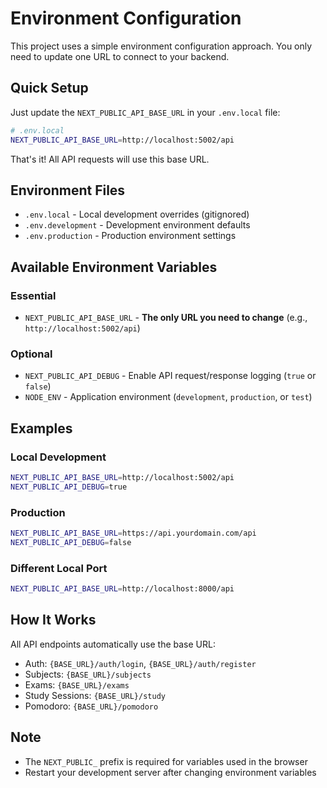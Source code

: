 # Environment Configuration

This project uses a simple environment configuration approach. You only need to update one URL to connect to your backend.

## Quick Setup

Just update the `NEXT_PUBLIC_API_BASE_URL` in your `.env.local` file:

```bash
# .env.local
NEXT_PUBLIC_API_BASE_URL=http://localhost:5002/api
```

That's it! All API requests will use this base URL.

## Environment Files

- `.env.local` - Local development overrides (gitignored)
- `.env.development` - Development environment defaults
- `.env.production` - Production environment settings

## Available Environment Variables

### Essential

- `NEXT_PUBLIC_API_BASE_URL` - **The only URL you need to change** (e.g., `http://localhost:5002/api`)

### Optional

- `NEXT_PUBLIC_API_DEBUG` - Enable API request/response logging (`true` or `false`)
- `NODE_ENV` - Application environment (`development`, `production`, or `test`)

## Examples

### Local Development

```bash
NEXT_PUBLIC_API_BASE_URL=http://localhost:5002/api
NEXT_PUBLIC_API_DEBUG=true
```

### Production

```bash
NEXT_PUBLIC_API_BASE_URL=https://api.yourdomain.com/api
NEXT_PUBLIC_API_DEBUG=false
```

### Different Local Port

```bash
NEXT_PUBLIC_API_BASE_URL=http://localhost:8000/api
```

## How It Works

All API endpoints automatically use the base URL:

- Auth: `{BASE_URL}/auth/login`, `{BASE_URL}/auth/register`
- Subjects: `{BASE_URL}/subjects`
- Exams: `{BASE_URL}/exams`
- Study Sessions: `{BASE_URL}/study`
- Pomodoro: `{BASE_URL}/pomodoro`

## Note

- The `NEXT_PUBLIC_` prefix is required for variables used in the browser
- Restart your development server after changing environment variables
